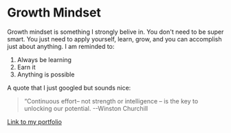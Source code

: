 # Growth Mindset

Growth mindset is something I strongly belive in.  You don't need to be super smart.  You just need to apply yourself, learn, grow, and you can accomplish just about anything.  I am reminded to:

1. Always be learning
2. Earn it
3. Anything is possible

A quote that I just googled but sounds nice:
> “Continuous effort– not strength or intelligence – is the key to unlocking our potential.    --Winston Churchill

[Link to my portfolio](https://github.com/mikeshen7)
